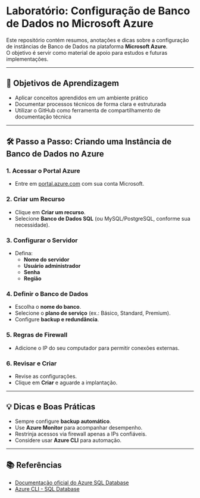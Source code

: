 # Laboratório: Configuração de Banco de Dados no Microsoft Azure

Este repositório contém resumos, anotações e dicas sobre a configuração de instâncias de Banco de Dados na plataforma **Microsoft Azure**.  
O objetivo é servir como material de apoio para estudos e futuras implementações.

---

## 🎯 Objetivos de Aprendizagem
- Aplicar conceitos aprendidos em um ambiente prático
- Documentar processos técnicos de forma clara e estruturada
- Utilizar o GitHub como ferramenta de compartilhamento de documentação técnica

---

## 🛠️ Passo a Passo: Criando uma Instância de Banco de Dados no Azure

### 1. Acessar o Portal Azure
- Entre em [portal.azure.com](https://portal.azure.com) com sua conta Microsoft.

### 2. Criar um Recurso
- Clique em **Criar um recurso**.
- Selecione **Banco de Dados SQL** (ou MySQL/PostgreSQL, conforme sua necessidade).

### 3. Configurar o Servidor
- Defina:
  - **Nome do servidor**
  - **Usuário administrador**
  - **Senha**
  - **Região**

### 4. Definir o Banco de Dados
- Escolha o **nome do banco**.
- Selecione o **plano de serviço** (ex.: Básico, Standard, Premium).
- Configure **backup e redundância**.

### 5. Regras de Firewall
- Adicione o IP do seu computador para permitir conexões externas.

### 6. Revisar e Criar
- Revise as configurações.
- Clique em **Criar** e aguarde a implantação.

---


## 💡 Dicas e Boas Práticas
- Sempre configure **backup automático**.  
- Use **Azure Monitor** para acompanhar desempenho.  
- Restrinja acessos via firewall apenas a IPs confiáveis.  
- Considere usar **Azure CLI** para automação.

---

## 📚 Referências
- [Documentação oficial do Azure SQL Database](https://learn.microsoft.com/pt-br/azure/azure-sql/database/)  
- [Azure CLI - SQL Database](https://learn.microsoft.com/pt-br/cli/azure/sql/db)  
